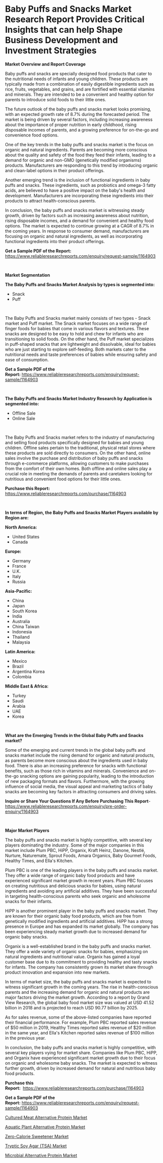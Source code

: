 <p><h1>Baby Puffs and Snacks Market Research Report Provides Critical Insights that can help Shape Business Development and Investment Strategies</h1></p><p><strong>Market Overview and Report Coverage</strong></p>
<p><p>Baby puffs and snacks are specially designed food products that cater to the nutritional needs of infants and young children. These products are typically made from a combination of easily digestible ingredients such as rice, fruits, vegetables, and grains, and are fortified with essential vitamins and minerals. They are intended to be a convenient and healthy option for parents to introduce solid foods to their little ones.</p><p>The future outlook of the baby puffs and snacks market looks promising, with an expected growth rate of 8.7% during the forecasted period. The market is being driven by several factors, including increasing awareness about the importance of proper nutrition in early childhood, rising disposable incomes of parents, and a growing preference for on-the-go and convenience food options.</p><p>One of the key trends in the baby puffs and snacks market is the focus on organic and natural ingredients. Parents are becoming more conscious about the quality and safety of the food they feed their infants, leading to a demand for organic and non-GMO (genetically modified organisms) products. Manufacturers are responding to this trend by introducing organic and clean-label options in their product offerings.</p><p>Another emerging trend is the inclusion of functional ingredients in baby puffs and snacks. These ingredients, such as probiotics and omega-3 fatty acids, are believed to have a positive impact on the baby's health and development. Manufacturers are incorporating these ingredients into their products to attract health-conscious parents.</p><p>In conclusion, the baby puffs and snacks market is witnessing steady growth, driven by factors such as increasing awareness about nutrition, rising disposable incomes, and a demand for convenient and healthy food options. The market is expected to continue growing at a CAGR of 8.7% in the coming years. In response to consumer demand, manufacturers are focusing on organic and natural ingredients, as well as incorporating functional ingredients into their product offerings.</p></p>
<p><strong>Get a Sample PDF of the Report:</strong> <a href="https://www.reliableresearchreports.com/enquiry/request-sample/1164903">https://www.reliableresearchreports.com/enquiry/request-sample/1164903</a></p>
<p>&nbsp;</p>
<p><strong>Market Segmentation</strong></p>
<p><strong>The Baby Puffs and Snacks Market Analysis by types is segmented into:</strong></p>
<p><ul><li>Snack</li><li>Puff</li></ul></p>
<p>&nbsp;</p>
<p><p>The Baby Puffs and Snacks market mainly consists of two types - Snack market and Puff market. The Snack market focuses on a wide range of finger foods for babies that come in various flavors and textures. These snacks are designed to be easy to hold and chew for infants who are transitioning to solid foods. On the other hand, the Puff market specializes in puff-shaped snacks that are lightweight and dissolvable, ideal for babies who are just starting to explore self-feeding. Both markets cater to the nutritional needs and taste preferences of babies while ensuring safety and ease of consumption.</p></p>
<p><strong>Get a Sample PDF of the Report:</strong>&nbsp;<a href="https://www.reliableresearchreports.com/enquiry/request-sample/1164903">https://www.reliableresearchreports.com/enquiry/request-sample/1164903</a></p>
<p>&nbsp;</p>
<p><strong>The Baby Puffs and Snacks Market Industry Research by Application is segmented into:</strong></p>
<p><ul><li>Offline Sale</li><li>Online Sale</li></ul></p>
<p>&nbsp;</p>
<p><p>The Baby Puffs and Snacks market refers to the industry of manufacturing and selling food products specifically designed for babies and young children. Offline sales pertain to the traditional, physical retail stores where these products are sold directly to consumers. On the other hand, online sales involve the purchase and distribution of baby puffs and snacks through e-commerce platforms, allowing customers to make purchases from the comfort of their own homes. Both offline and online sales play a crucial role in meeting the demands of parents and caretakers looking for nutritious and convenient food options for their little ones.</p></p>
<p><strong>Purchase this Report:</strong>&nbsp; <a href="https://www.reliableresearchreports.com/purchase/1164903">https://www.reliableresearchreports.com/purchase/1164903</a></p>
<p>&nbsp;</p>
<p><strong>In terms of Region, the Baby Puffs and Snacks Market Players available by Region are:</strong></p>
<p>
    <p> <strong> North America: </strong>
        <ul>
            <li>United States</li>
            <li>Canada</li>
        </ul>
        </p> 
    <p> <strong> Europe: </strong>
        <ul>
            <li>Germany</li>
            <li>France</li>
            <li>U.K.</li>
            <li>Italy</li>
            <li>Russia</li>
        </ul>
        </p> 
    <p> <strong> Asia-Pacific: </strong>
        <ul>
            <li>China</li>
            <li>Japan</li>
            <li>South Korea</li>
            <li>India</li>
            <li>Australia</li>
            <li>China Taiwan</li>
            <li>Indonesia</li>
            <li>Thailand</li>
            <li>Malaysia</li>
        </ul>
        </p> 
    <p> <strong> Latin America: </strong>
        <ul>
            <li>Mexico</li>
            <li>Brazil</li>
            <li>Argentina Korea</li>
            <li>Colombia</li>
        </ul>
        </p> 
    <p> <strong> Middle East & Africa: </strong>
        <ul>
            <li>Turkey</li>
            <li>Saudi</li>
            <li>Arabia</li>
            <li>UAE</li>
            <li>Korea</li>
        </ul>
    </p>
    </p>
<p>&nbsp;</p>
<p><strong>What are the Emerging Trends in the Global Baby Puffs and Snacks market?</strong></p>
<p><p>Some of the emerging and current trends in the global baby puffs and snacks market include the rising demand for organic and natural products, as parents become more conscious about the ingredients used in baby food. There is also an increasing preference for snacks with functional benefits, such as those rich in vitamins and minerals. Convenience and on-the-go snacking options are gaining popularity, leading to the introduction of new packaging formats and flavors. Furthermore, with the growing influence of social media, the visual appeal and marketing tactics of baby snacks are becoming key factors in attracting consumers and driving sales.</p></p>
<p><strong>Inquire or Share Your Questions If Any Before Purchasing This Report</strong>- <a href="https://www.reliableresearchreports.com/enquiry/pre-order-enquiry/1164903">https://www.reliableresearchreports.com/enquiry/pre-order-enquiry/1164903</a></p>
<p>&nbsp;</p>
<p><strong>Major Market Players</strong></p>
<p><p>The baby puffs and snacks market is highly competitive, with several key players dominating the industry. Some of the major companies in this market include Plum PBC, HiPP, Organix, Kraft Heinz, Danone, Nestlé, Nurture, Naturemate, Sprout Foods, Amara Organics, Baby Gourmet Foods, Healthy Times, and Ella's Kitchen.</p><p>Plum PBC is one of the leading players in the baby puffs and snacks market. They offer a wide range of organic baby food products and have experienced significant market growth in recent years. Plum PBC focuses on creating nutritious and delicious snacks for babies, using natural ingredients and avoiding any artificial additives. They have been successful in targeting health-conscious parents who seek organic and wholesome snacks for their infants. </p><p>HiPP is another prominent player in the baby puffs and snacks market. They are known for their organic baby food products, which are free from genetically modified ingredients and artificial additives. HiPP has a strong presence in Europe and has expanded its market globally. The company has been experiencing steady market growth due to increased demand for organic baby snacks.</p><p>Organix is a well-established brand in the baby puffs and snacks market. They offer a wide variety of organic snacks for babies, emphasizing on natural ingredients and nutritional value. Organix has gained a loyal customer base due to its commitment to providing healthy and tasty snacks for infants. The company has consistently grown its market share through product innovation and expansion into new markets.</p><p>In terms of market size, the baby puffs and snacks market is expected to witness significant growth in the coming years. The rise in health-conscious parents and the increasing demand for organic and natural products are major factors driving the market growth. According to a report by Grand View Research, the global baby food market size was valued at USD 41.52 billion in 2018 and is projected to reach USD 90.77 billion by 2025.</p><p>As for sales revenue, some of the above-listed companies have reported their financial performance. For example, Plum PBC reported sales revenue of $50 million in 2019, Healthy Times reported sales revenue of $20 million in the same year, and Ella's Kitchen reported sales revenue of $100 million in the previous year.</p><p>In conclusion, the baby puffs and snacks market is highly competitive, with several key players vying for market share. Companies like Plum PBC, HiPP, and Organix have experienced significant market growth due to their focus on organic and wholesome baby snacks. The market is expected to witness further growth, driven by increased demand for natural and nutritious baby food products.</p></p>
<p><strong>Purchase this Report:</strong>&nbsp;&nbsp;<a href="https://www.reliableresearchreports.com/purchase/1164903">https://www.reliableresearchreports.com/purchase/1164903</a></p>
<p></p>
<p><strong>Get a Sample PDF of the Report:</strong>&nbsp;<a href="https://www.reliableresearchreports.com/enquiry/request-sample/1164903">https://www.reliableresearchreports.com/enquiry/request-sample/1164903</a></p>
<p><p><a href="https://github.com/sougarounis/Market-Research-Report-List-1/blob/main/cultured-meat-alternative-protein-market.md">Cultured Meat Alternative Protein Market</a></p><p><a href="https://github.com/angelajermaine/Market-Research-Report-List-1/blob/main/aquatic-plant-alternative-protein-market.md">Aquatic Plant Alternative Protein Market</a></p><p><a href="https://github.com/mohamedbakry57/Market-Research-Report-List-1/blob/main/zero-calorie-sweetener-market.md">Zero-Calorie Sweetener Market</a></p><p><a href="https://github.com/bracarafogo/Market-Research-Report-List-1/blob/main/tryptic-soy-agar-tsa-market.md">Tryptic Soy Agar (TSA) Market</a></p><p><a href="https://github.com/laholand/Market-Research-Report-List-1/blob/main/microbial-alternative-protein-market.md">Microbial Alternative Protein Market</a></p></p>
